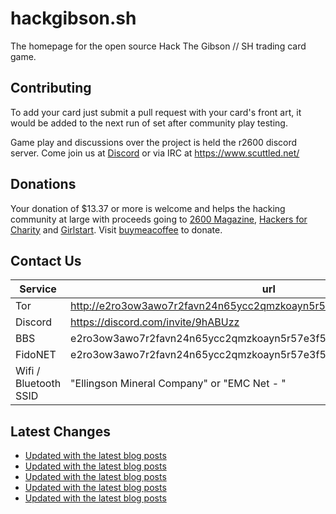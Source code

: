 # hackgibson.sh
The homepage for the open source Hack The Gibson // SH trading card game.


## Contributing

To add your card just submit a pull request with your card's front art, it would be added to the next run of set after community play testing.

Game play and discussions over the project is held the r2600 discord server. Come join us at [Discord](https://discord.com/invite/9hABUzz) or via IRC at https://www.scuttled.net/


## Donations

Your donation of $13.37 or more is welcome and helps the hacking community at large with proceeds going to [2600 Magazine](https://2600.com/), [Hackers for Charity](https://hackersforcharity.org) and [Girlstart](https://girlstart.org).  Visit [buymeacoffee](https://www.buymeacoffee.com/hackgibson.sh) to donate.


## Contact Us

Service | url
-|-
Tor | http://e2ro3ow3awo7r2favn24n65ycc2qmzkoayn5r57e3f56nvjwdcgg32ad.onion
Discord | https://discord.com/invite/9hABUzz
BBS | e2ro3ow3awo7r2favn24n65ycc2qmzkoayn5r57e3f56nvjwdcgg32ad.onion:23
FidoNET | e2ro3ow3awo7r2favn24n65ycc2qmzkoayn5r57e3f56nvjwdcgg32ad.onion:24554
Wifi / Bluetooth SSID | "Ellingson Mineral Company" or "EMC Net - <fidonet address>"

## Latest Changes
<!-- BLOG-POST-LIST:START -->
- [Updated with the latest blog posts](https://github.com/DFW2600/hackgibson.sh/commit/590f5513af454ac91871337b001ae3fa51f1c976)
- [Updated with the latest blog posts](https://github.com/DFW2600/hackgibson.sh/commit/658676068b4a49683062a175a5944c3568908bbc)
- [Updated with the latest blog posts](https://github.com/DFW2600/hackgibson.sh/commit/b0bb6a3fed81fc759b3e8f7003fae6d2668ba75b)
- [Updated with the latest blog posts](https://github.com/DFW2600/hackgibson.sh/commit/6c45b327dd3899552c8396534d89a02b0d4c5947)
- [Updated with the latest blog posts](https://github.com/DFW2600/hackgibson.sh/commit/2aeb96190cd21c2ffe5cf1bfb7d733d156576830)
<!-- BLOG-POST-LIST:END -->
